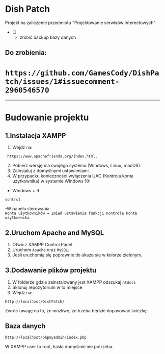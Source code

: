 
# Dish Patch
Projekt na zaliczenie przedmiotu "Projektowanie serwisów internetowych".
- [ ] - zrobić backup bazy danych


## Do zrobienia:
`https://github.com/GamesCody/DishPatch/issues/1#issuecomment-2960546570`
=======
---
# Budowanie projektu

## 1.Instalacja XAMPP

1. Wejdź na:
```
 https://www.apachefriends.org/index.html.
```
2. Pobierz wersję dla swojego systemu (Windows, Linux, macOS).  
3. Zainstaluj z domyślnymi ustawieniami.  
4. W przypadku konieczności wyłączenia UAC (Kontrola konta użytkownika) w systemie Windows 10:  
- Windows + R  
```
control
```
-W panelu sterowania:  
`Konta użytkowników → Zmień ustawienia funkcji Kontrola konta użytkownika`

## 2.Uruchom Apache and MySQL
1. Otwórz XAMPP Control Panel.  
2. Uruchom `Apache` oraz `MySQL`.  
3. Jeśli uruchomią się poprawnie tło ukaże się w kolorze zielonym.  

## 3.Dodawanie plików projektu
1. W folderze gdzie zainstalowany jest XAMPP odszukaj `htdocs`
2. Sklonuj repozytorium w to miejsce
3. Wejdź na:
```
http://localhost/DishPatch/
```
Zwróć uwagę na to, że możliwe, że trzeba będzie dopasować ścieżkę.
## Baza danych
```
http://localhost/phpmyadmin/index.php
```
W XAMPP user to root, hasła domyślnie nie potrzeba.

